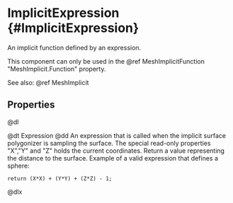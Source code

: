 # ImplicitExpression {#ImplicitExpression}

An implicit function defined by an expression.

This component can only be used in the @ref MeshImplicitFunction "MeshImplicit.Function" property.

See also: @ref MeshImplicit

## Properties

@dl

@dt Expression
@dd An expression that is called when the implicit surface polygonizer is sampling the surface. The special read-only properties "X","Y" and "Z" holds the current coordinates. Return a value representing the distance to the surface. Example of a valid expression that defines a sphere:

    return (X*X) + (Y*Y) + (Z*Z) - 1;
@dlx
